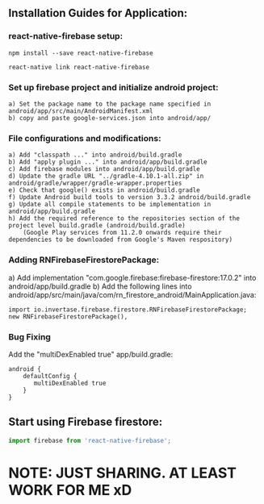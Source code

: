 ## Installation Guides for Application:
### react-native-firebase setup:
```
npm install --save react-native-firebase
```

```
react-native link react-native-firebase
```

### Set up firebase project and initialize android project: 
```
a) Set the package name to the package name specified in android/app/src/main/AndroidManifest.xml
b) copy and paste google-services.json into android/app/
```

### File configurations and modifications:
```
a) Add "classpath ..." into android/build.gradle
b) Add "apply plugin ..." into android/app/build.gradle
c) Add firebase modules into android/app/build.gradle
d) Update the gradle URL "../gradle-4.10.1-all.zip" in android/gradle/wrapper/gradle-wrapper.properties
e) Check that google() exists in android/build.gradle
f) Update Android build tools to version 3.3.2 android/build.gradle
g) Update all compile statements to be implementation in android/app/build.gradle
h) Add the required reference to the repositories section of the project level build.gradle (android/build.gradle)
    (Google Play services from 11.2.0 onwards require their dependencies to be downloaded from Google's Maven respository)
```

### Adding RNFirebaseFirestorePackage:
a) Add implementation "com.google.firebase:firebase-firestore:17.0.2" into android/app/build.gradle
b) Add the following lines into android/app/src/main/java/com/rn_firestore_android/MainApplication.java:
```
import io.invertase.firebase.firestore.RNFirebaseFirestorePackage;
new RNFirebaseFirestorePackage(),
```
[Latest Firebase SDKs' versions]: https://firebase.google.com/support/release-notes/android

### Bug Fixing
Add the "multiDexEnabled true" app/build.gradle:

```Gradle
android {
    defaultConfig {
       multiDexEnabled true
    }
}
```

## Start using Firebase firestore:
```javascript
import firebase from 'react-native-firebase';
```

# NOTE: JUST SHARING. AT LEAST WORK FOR ME xD